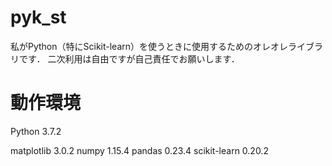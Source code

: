 # pyk_st
私がPython（特にScikit-learn）を使うときに使用するためのオレオレライブラリです．
二次利用は自由ですが自己責任でお願いします．

# 動作環境
Python 3.7.2

matplotlib        3.0.2
numpy             1.15.4
pandas            0.23.4
scikit-learn      0.20.2
